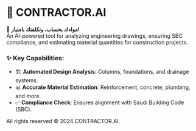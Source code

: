 # 🚧 CONTRACTOR.AI

**🔢 موادك بحساب، وتكلفتك بامتياز!**  
An AI-powered tool for analyzing engineering drawings, ensuring SBC compliance, and estimating material quantities for construction projects.

### ✨ Key Capabilities:
- 🏗️ **Automated Design Analysis**: Columns, foundations, and drainage systems.
- 📊 **Accurate Material Estimation**: Reinforcement, concrete, plumbing, and more.
- ✅ **Compliance Check**: Ensures alignment with Saudi Building Code (SBC).

All rights reserved © 2024 CONTRACTOR.AI.
